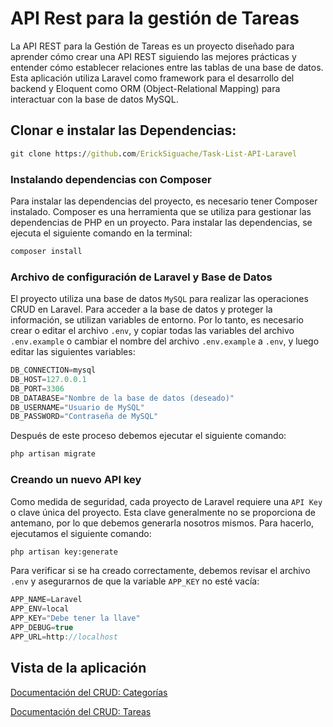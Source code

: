 # API Rest para la gestión de Tareas

La API REST para la Gestión de Tareas es un proyecto diseñado para aprender cómo crear una API REST siguiendo las mejores prácticas y entender cómo establecer relaciones entre las tablas de una base de datos. Esta aplicación utiliza Laravel como framework para el desarrollo del backend y Eloquent como ORM (Object-Relational Mapping) para interactuar con la base de datos MySQL.

## Clonar e instalar las Dependencias:

```cmd
git clone https://github.com/ErickSiguache/Task-List-API-Laravel
```

### Instalando dependencias con Composer

Para instalar las dependencias del proyecto, es necesario tener Composer instalado. Composer es una herramienta que se utiliza para gestionar las dependencias de PHP en un proyecto. Para instalar las dependencias, se ejecuta el siguiente comando en la terminal:

```cmd
composer install
```

### Archivo de configuración de Laravel y Base de Datos

El proyecto utiliza una base de datos `MySQL` para realizar las operaciones CRUD en Laravel. Para acceder a la base de datos y proteger la información, se utilizan variables de entorno. Por lo tanto, es necesario crear o editar el archivo `.env`, y copiar todas las variables del archivo `.env.example` o cambiar el nombre del archivo `.env.example` a `.env`, y luego editar las siguientes variables:

```javascript
DB_CONNECTION=mysql
DB_HOST=127.0.0.1
DB_PORT=3306
DB_DATABASE="Nombre de la base de datos (deseado)"
DB_USERNAME="Usuario de MySQL"
DB_PASSWORD="Contraseña de MySQL"
```

Después de este proceso debemos ejecutar el siguiente comando:

```cmd
php artisan migrate
```

### Creando un nuevo API key

Como medida de seguridad, cada proyecto de Laravel requiere una `API Key` o clave única del proyecto. Esta clave generalmente no se proporciona de antemano, por lo que debemos generarla nosotros mismos. Para hacerlo, ejecutamos el siguiente comando:

```cmd
php artisan key:generate
```

Para verificar si se ha creado correctamente, debemos revisar el archivo `.env` y asegurarnos de que la variable `APP_KEY` no esté vacía:

```javascript
APP_NAME=Laravel
APP_ENV=local
APP_KEY="Debe tener la llave"
APP_DEBUG=true
APP_URL=http://localhost
```

## Vista de la aplicación

[Documentación del CRUD: Categorías](https://github.com/ErickSiguache/Task-List-API-Laravel/blob/main/docs/category-crud.md)

[Documentación del CRUD: Tareas](https://github.com/ErickSiguache/Task-List-API-Laravel/blob/main/docs/task-crud.md)
